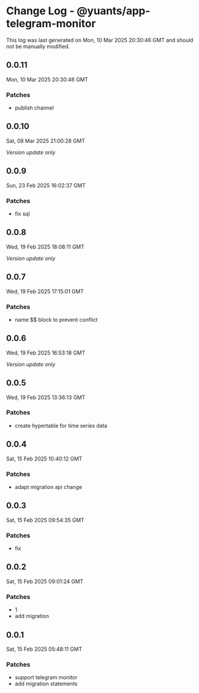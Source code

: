 # Change Log - @yuants/app-telegram-monitor

This log was last generated on Mon, 10 Mar 2025 20:30:46 GMT and should not be manually modified.

## 0.0.11
Mon, 10 Mar 2025 20:30:46 GMT

### Patches

- publish channel

## 0.0.10
Sat, 08 Mar 2025 21:00:28 GMT

_Version update only_

## 0.0.9
Sun, 23 Feb 2025 16:02:37 GMT

### Patches

- fix sql

## 0.0.8
Wed, 19 Feb 2025 18:08:11 GMT

_Version update only_

## 0.0.7
Wed, 19 Feb 2025 17:15:01 GMT

### Patches

- name $$ block to prevent conflict

## 0.0.6
Wed, 19 Feb 2025 16:53:18 GMT

_Version update only_

## 0.0.5
Wed, 19 Feb 2025 13:36:13 GMT

### Patches

- create hypertable for time series data

## 0.0.4
Sat, 15 Feb 2025 10:40:12 GMT

### Patches

- adapt migration api change

## 0.0.3
Sat, 15 Feb 2025 09:54:35 GMT

### Patches

- fix

## 0.0.2
Sat, 15 Feb 2025 09:01:24 GMT

### Patches

- 1
- add migration

## 0.0.1
Sat, 15 Feb 2025 05:48:11 GMT

### Patches

- support telegram monitor
- add migration statements

